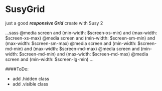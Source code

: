 SusyGrid
========

just a good ***responsive Grid*** create with Susy 2

...sass
@media screen and (min-width: $screen-xs-min) and (max-width: $screen-xs-max)
@media screen and (min-width: $screen-sm-min) and (max-width: $screen-sm-max)
@media screen and (min-width: $screen-md-min) and (max-width: $screen-md-max)
@media screen and (min-width: $screen-md-min) and (max-width: $screen-md-max)
@media screen and (min-width: $screen-lg-min)
...

####ToDo:
  - add .hidden class
  - add .visible class
